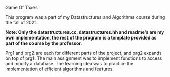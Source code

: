 Game Of Taxes

This program was a part of my Datastructures and Algorithms course during the fall of 2021. 

**Note: Only the datastructures.cc, datastructures.hh and readme's are my own implementation, the rest of the program is a template provided as part of the course by the professor.**

Prg1 and prg2 are each for different parts of the project, and prg2 expands on top of prg1. The main assignment was to implement functions to access and modify a database. The learning idea was to practice the implementation of efficient algorithms and features.

